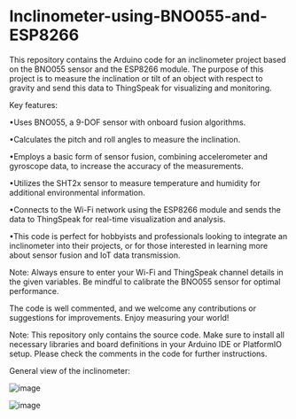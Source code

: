 # Inclinometer-using-BNO055-and-ESP8266
This repository contains the Arduino code for an inclinometer project based on the BNO055 sensor and the ESP8266 module. The purpose of this project is to measure the inclination or tilt of an object with respect to gravity and send this data to ThingSpeak for visualizing and monitoring.

Key features:

•Uses BNO055, a 9-DOF sensor with onboard fusion algorithms.

•Calculates the pitch and roll angles to measure the inclination.

•Employs a basic form of sensor fusion, combining accelerometer and gyroscope data, to increase the accuracy of the measurements.

•Utilizes the SHT2x sensor to measure temperature and humidity for additional environmental information.

•Connects to the Wi-Fi network using the ESP8266 module and sends the data to ThingSpeak for real-time visualization and analysis.

•This code is perfect for hobbyists and professionals looking to integrate an inclinometer into their projects, or for those interested in learning more about sensor fusion and IoT data transmission.

Note: Always ensure to enter your Wi-Fi and ThingSpeak channel details in the given variables. Be mindful to calibrate the BNO055 sensor for optimal performance.

The code is well commented, and we welcome any contributions or suggestions for improvements. Enjoy measuring your world!

Note: This repository only contains the source code. Make sure to install all necessary libraries and board definitions in your Arduino IDE or PlatformIO setup. Please check the comments in the code for further instructions.

General view of the inclinometer:

![image](https://github.com/GeodeZister/Inclinometer-using-BNO055-and-ESP8266/assets/97829206/cb0049b6-0d53-4f92-885b-2a3b3b15f21c)


![image](https://github.com/GeodeZister/Inclinometer-using-BNO055-and-ESP8266/assets/97829206/8482cff5-7dae-4ad9-82f8-1a40cd405149)




